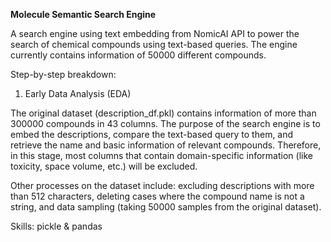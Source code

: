 **Molecule Semantic Search Engine**

A search engine using text embedding from NomicAI API to power the search of chemical compounds using text-based queries. The engine currently contains information of 50000 different compounds. 

Step-by-step breakdown: 

1. Early Data Analysis (EDA)

The original dataset (description_df.pkl) contains information of more than 300000 compounds in 43 columns. The purpose of the search engine is to embed the descriptions, compare the text-based query to them, and retrieve the name and basic information of relevant compounds. Therefore, in this stage, most columns that contain domain-specific information (like toxicity, space volume, etc.) will be excluded.

Other processes on the dataset include: excluding descriptions with more than 512 characters, deleting cases where the compound name is not a string, and data sampling (taking 50000 samples from the original dataset). 

Skills: pickle & pandas

